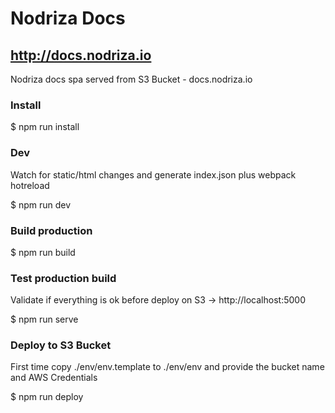 # Nodriza Docs

## http://docs.nodriza.io

Nodriza docs spa served from S3 Bucket - docs.nodriza.io

### Install

$ npm run install

### Dev

Watch for static/html changes and generate index.json plus webpack hotreload

$ npm run dev

### Build production

$ npm run build

### Test production build

Validate if everything is ok before deploy on S3 -> http://localhost:5000

$ npm run serve

### Deploy to S3 Bucket

First time copy ./env/env.template to ./env/env and provide the bucket name and AWS Credentials

$ npm run deploy

